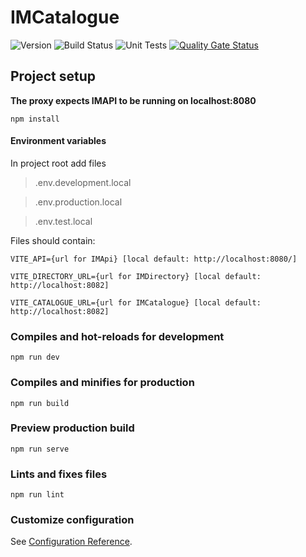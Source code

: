 # IMCatalogue

![Version](https://s3.eu-west-2.amazonaws.com/endeavour-codebuild-output/badges/IMCatalogue/version.svg)
![Build Status](https://s3.eu-west-2.amazonaws.com/endeavour-codebuild-output/badges/IMCatalogue/build.svg)
![Unit Tests](https://s3.eu-west-2.amazonaws.com/endeavour-codebuild-output/badges/IMCatalogue/unit-test.svg)
[![Quality Gate Status](https://sonarcloud.io/api/project_badges/measure?project=endeavourhealth-discovery_IMCatalogue&metric=alert_status)](https://sonarcloud.io/dashboard?id=endeavourhealth-discovery_IMCatalogue)

## Project setup

**The proxy expects IMAPI to be running on localhost:8080**

```
npm install
```

#### Environment variables

In project root add files

> .env.development.local

> .env.production.local

> .env.test.local

Files should contain:

    VITE_API={url for IMApi} [local default: http://localhost:8080/]

    VITE_DIRECTORY_URL={url for IMDirectory} [local default: http://localhost:8082]

    VITE_CATALOGUE_URL={url for IMCatalogue} [local default: http://localhost:8082]

### Compiles and hot-reloads for development

```
npm run dev
```

### Compiles and minifies for production

```
npm run build
```

### Preview production build

```
npm run serve
```

### Lints and fixes files

```
npm run lint
```

### Customize configuration

See [Configuration Reference](https://cli.vuejs.org/config/).
